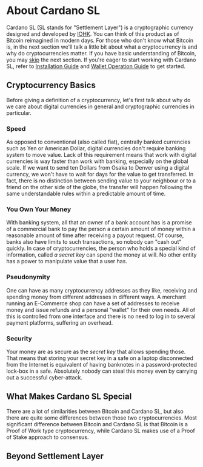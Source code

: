 # About Cardano SL

[//]: # (@any)

[//]: # (This is an example of one-line Markdown Commentary.)
[//]: #   (For information about documentation guidelines)
[//]: #   (please refer to file FOR_TECH_WRITERS.md in the)
[//]: #   (project root.)

Cardano SL (SL stands for "Settlement Layer") is a cryptographic
currency designed and developed by [IOHK](https://iohk.io/team). You can
think of this product as of Bitcoin reimagined in modern days. For those
who don't know what Bitcoin is, in the next section we'll talk a little
bit about what a cryptocurrency is and why do cryptocurrencies matter.
If you have basic understanding of Bitcoin, you may [skip]() the next
section. If you're eager to start working with Cardano SL, refer to
[Installation Guide]() and [Wallet Operation Guide]() to get started.

## Cryptocurrency Basics

[//]: # (@any)

Before giving a definition of a cryptocurrency, let's first talk about
why do we care about digital currencies in general and cryptographic
currencies in particular. 

### Speed

As opposed to conventional (also called fiat), centrally banked
currencies such as Yen or American Dollar, digital currencies don't
require banking system to move value. Lack of this requirement means
that work with digital currencies is way faster than work with banking,
especially on the global scale. If we want to send ten Dollars from
Osaka to Denver using a digital currency, we won't have to wait for days
for the value to get transferred. In fact, there is no distinction
between sending value to your neighbour or to a friend on the other
side of the globe, the transfer will happen following the same
understandable rules within a predictable amount of time.

### You Own Your Money

With banking system, all that an owner of a bank account has is a
promise of a commercial bank to pay the person a certain amount of money
within a reasonable amount of time after receiving a payout request. Of
course, banks also have limits to such transactions, so nobody can "cash
out" quickly. In case of cryptocurrencies, the person who holds a
special kind of information, called _a secret key_ can spend the money
at will. No other entity has a power to manipulate value that a user
has.

### Pseudonymity

One can have as many cryptocurrency addresses as they like, receiving
and spending money from different addresses in different ways. A
merchant running an E-Commerce shop can have a set of addresses to
receive money and issue refunds and a personal "wallet" for their own
needs. All of this is controlled from one interface and there is no need
to log in to several payment platforms, suffering an overhead.

### Security

Your money are as secure as the _secret key_ that allows spending those.
That means that storing your secret key in a safe on a laptop
disconnected from the Internet is equivalent of having banknotes in a
password-protected lock-box in a safe. Absolutely nobody can steal this
money even by carrying out a successful cyber-attack.

## What Makes Cardano SL Special

There are a lot of similarities between Bitcoin and Cardano
SL, but also there are quite some differences between those two
cryptocurrencies. Most significant difference between Bitcoin and
Cardano SL is that Bitcoin is a Proof of Work type cryptocurrency, while
Cardano SL makes use of a Proof of Stake approach to consensus.

## Beyond Settlement Layer
